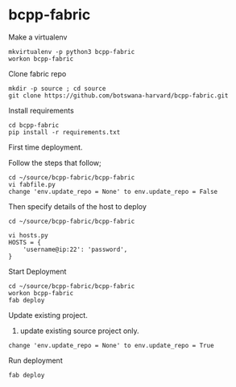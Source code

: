 # bcpp-fabric

Make a virtualenv 
```
mkvirtualenv -p python3 bcpp-fabric
workon bcpp-fabric
```
Clone fabric repo

```
mkdir -p source ; cd source
git clone https://github.com/botswana-harvard/bcpp-fabric.git
```
Install requirements

```
cd bcpp-fabric
pip install -r requirements.txt
```

First time deployment.

Follow the steps that follow;

```
cd ~/source/bcpp-fabric/bcpp-fabric
vi fabfile.py 
change 'env.update_repo = None' to env.update_repo = False
```

Then specify details of the host to deploy

```
cd ~/source/bcpp-fabric/bcpp-fabric

vi hosts.py
HOSTS = {
    'username@ip:22': 'password',
}

```
Start Deployment

```
cd ~/source/bcpp-fabric/bcpp-fabric
workon bcpp-fabric
fab deploy

```


Update existing project.

1. update existing source project only.

```
change 'env.update_repo = None' to env.update_repo = True
```
Run deployment
```
fab deploy
```
